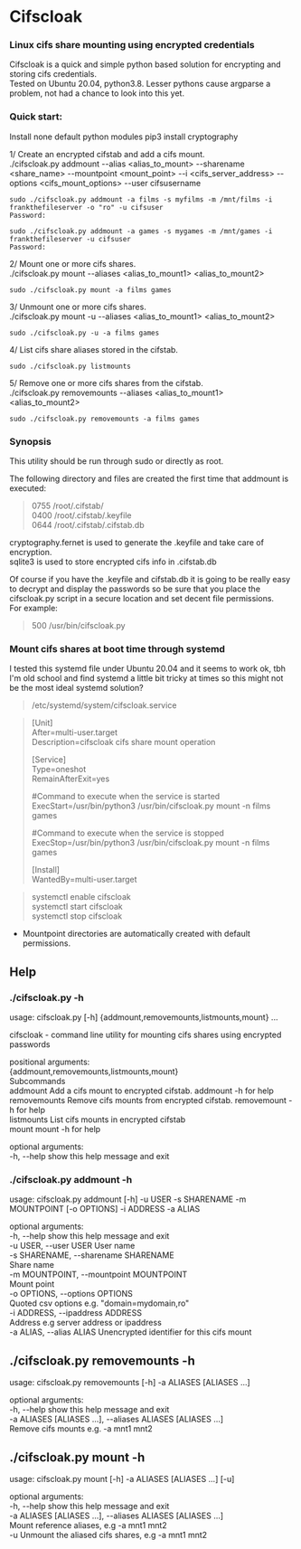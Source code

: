 # Cifscloak
### Linux cifs share mounting using encrypted credentials

Cifscloak is a quick and simple python based solution for encrypting and storing cifs credentials.  
Tested on Ubuntu 20.04, python3.8.
Lesser pythons cause argparse a problem, not had a chance to look into this yet.

### Quick start:
Install none default python modules
pip3 install cryptography

1/ Create an encrypted cifstab and add a cifs mount.  
./cifscloak.py addmount --alias <alias_to_mount> --sharename <share_name> --mountpoint <mount_point> --i <cifs_server_address> --options <cifs_mount_options> --user cifsusername

`sudo ./cifscloak.py addmount -a films -s myfilms -m /mnt/films -i frankthefileserver -o "ro" -u cifsuser`  
`Password:`  

`sudo ./cifscloak.py addmount -a games -s mygames -m /mnt/games -i frankthefileserver -u cifsuser`  
`Password:`

2/ Mount one or more cifs shares.  
./cifscloak.py mount --aliases <alias_to_mount1> <alias_to_mount2>

`sudo ./cifscloak.py mount -a films games`

3/ Unmount one or more cifs shares.  
./cifscloak.py mount -u --aliases <alias_to_mount1> <alias_to_mount2>

`sudo ./cifscloak.py -u -a films games`

4/ List cifs share aliases stored in the cifstab.  

`sudo ./cifscloak.py listmounts`

5/ Remove one or more cifs shares from the cifstab.  
./cifscloak.py removemounts --aliases <alias_to_mount1> <alias_to_mount2>

`sudo ./cifscloak.py removemounts -a films games`

### Synopsis
This utility should be run through sudo or directly as root.

The following directory and files are created the first time that addmount is executed:  
> 0755 /root/.cifstab/  
> 0400 /root/.cifstab/.keyfile  
> 0644 /root/.cifstab/.cifstab.db  

cryptography.fernet is used to generate the .keyfile and take care of encryption.  
sqlite3 is used to store encrypted cifs info in .cifstab.db

Of course if you have the .keyfile and cifstab.db it is going to be really easy to decrypt and display the passwords so be sure that you place the cifscloak.py script in a secure location and set decent file permissions.  
For example:  
> 500 /usr/bin/cifscloak.py

### Mount cifs shares at boot time through systemd
I tested this systemd file under Ubuntu 20.04 and it seems to work ok, tbh I'm old school and find systemd a little bit tricky at times so this might not be the most ideal systemd solution?

> /etc/systemd/system/cifscloak.service

> [Unit]  
> After=multi-user.target  
> Description=cifscloak cifs share mount operation  
> 
> [Service]  
> Type=oneshot  
> RemainAfterExit=yes  
>  
> #Command to execute when the service is started  
> ExecStart=/usr/bin/python3 /usr/bin/cifscloak.py mount -n films games  
>   
> #Command to execute when the service is stopped  
> ExecStop=/usr/bin/python3 /usr/bin/cifscloak.py mount -n films games  
>   
> [Install]  
> WantedBy=multi-user.target  

> systemctl enable cifscloak  
> systemctl start cifscloak  
> systemctl stop cifscloak  

* Mountpoint directories are automatically created with default permissions.

## Help
### ./cifscloak.py -h
usage: cifscloak.py [-h] {addmount,removemounts,listmounts,mount} ...

cifscloak - command line utility for mounting cifs shares using encrypted passwords

positional arguments:  
  {addmount,removemounts,listmounts,mount}  
                        Subcommands  
    addmount            Add a cifs mount to encrypted cifstab. addmount -h for help  
    removemounts        Remove cifs mounts from encrypted cifstab. removemount -h for help  
    listmounts          List cifs mounts in encrypted cifstab  
    mount               mount -h for help  

optional arguments:  
  -h, --help            show this help message and exit

### ./cifscloak.py addmount -h

usage: cifscloak.py addmount [-h] -u USER -s SHARENAME -m MOUNTPOINT [-o OPTIONS] -i ADDRESS -a ALIAS

optional arguments:  
  -h, --help            show this help message and exit  
  -u USER, --user USER  User name  
  -s SHARENAME, --sharename SHARENAME  
                        Share name  
  -m MOUNTPOINT, --mountpoint MOUNTPOINT  
                        Mount point  
  -o OPTIONS, --options OPTIONS  
                        Quoted csv options e.g. "domain=mydomain,ro"  
  -i ADDRESS, --ipaddress ADDRESS  
                        Address e.g server address or ipaddress  
  -a ALIAS, --alias ALIAS  Unencrypted identifier for this cifs mount  
 

## ./cifscloak.py removemounts -h

usage: cifscloak.py removemounts [-h] -a ALIASES [ALIASES ...]

optional arguments:  
  -h, --help            show this help message and exit  
  -a ALIASES [ALIASES ...], --aliases ALIASES [ALIASES ...]  
                        Remove cifs mounts e.g. -a mnt1 mnt2  

## ./cifscloak.py mount -h

usage: cifscloak.py mount [-h] -a ALIASES [ALIASES ...] [-u]

optional arguments:  
  -h, --help            show this help message and exit  
  -a ALIASES [ALIASES ...], --aliases ALIASES [ALIASES ...]  
                        Mount reference aliases, e.g -a mnt1 mnt2  
  -u                    Unmount the aliased cifs shares, e.g -a mnt1 mnt2  
